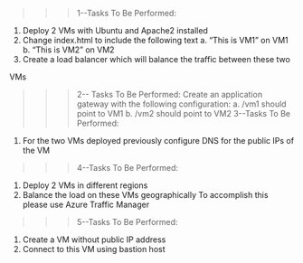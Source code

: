 >>> 1--Tasks To Be Performed:
1. Deploy 2 VMs with Ubuntu and Apache2 installed
2. Change index.html to include the following text
a. “This is VM1” on VM1
b. “This is VM2” on VM2
3. Create a load balancer which will balance the traffic between these two

VMs  
>>> 2-- Tasks To Be Performed:
Create an application gateway with the following configuration:
a. /vm1 should point to VM1
b. /vm2 should point to VM2
>>> 3--Tasks To Be Performed:
1. For the two VMs deployed previously configure DNS for the public IPs of
the VM
>>> 4--Tasks To Be Performed:
1. Deploy 2 VMs in different regions
2. Balance the load on these VMs geographically
To accomplish this please use Azure Traffic Manager
>>> 5--Tasks To Be Performed:
1. Create a VM without public IP address
2. Connect to this VM using bastion host
